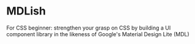 # MDLish
For CSS beginner: strengthen your grasp on CSS by building a UI component library in the likeness of Google's Material Design Lite (MDL)
